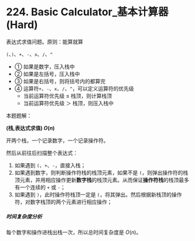 # 224. Basic Calculator_基本计算器(Hard)

表达式求值问题。原则：能算就算

`(`、`)`、`+`、`-`、`x`、`/`、`^`



- ① 如果是数字，压入栈中
- ② 如果是左括号，压入栈中
- ③ 如果是右括号，则将括号内的都算完
- ④ 运算符`+`、`-`、`x`、`/`、`^`，可以定义运算符的优先级
  - 当前运算符优先级 ≤ 栈顶，则计算栈顶
  - 当前运算符优先级 ＞ 栈顶，则压入栈中



本题题解：

**(栈,表达式求值) $O(n)$**

开两个栈，一个记录数字，一个记录操作符。

然后从前往后扫描整个表达式：

1. 如果遇到 `(`、`+`、`-`，直接入栈；
2. 如果遇到数字，则判断操作符栈的栈顶元素，如果不是 `(`，则弹出操作符的栈顶元素，并用相应操作更新**数字栈**的栈顶元素。从而保证**操作符栈**的栈顶最多有一个连续的 `+` 或 `-`；
3. 如果遇到 `)`，此时操作符栈顶一定是 `(`，将其弹出。然后根据新栈顶的操作符，对数字栈顶的两个元素进行相应操作；

##### 时间复杂度分析

每个数字和操作进栈出栈一次，所以总时间复杂度是 $O(n)$。







